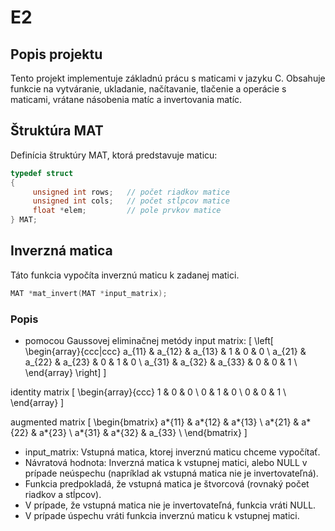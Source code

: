 # E2

## Popis projektu

Tento projekt implementuje základnú prácu s maticami v jazyku C. Obsahuje funkcie na vytváranie, ukladanie, načítavanie, tlačenie a operácie s maticami, vrátane násobenia matíc a invertovania matíc.

## Štruktúra MAT

Definícia štruktúry MAT, ktorá predstavuje maticu:

```c
typedef struct
{
     unsigned int rows;   // počet riadkov matice
     unsigned int cols;   // počet stĺpcov matice
     float *elem;         // pole prvkov matice
} MAT;
```

## Inverzná matica

Táto funkcia vypočíta inverznú maticu k zadanej matici.

```c
MAT *mat_invert(MAT *input_matrix);
```

### Popis

- pomocou Gaussovej eliminačnej metódy
  input matrix:
  \[
  \left[
  \begin{array}{ccc|ccc}
  a_{11} & a_{12} & a_{13} & 1 & 0 & 0 \\
  a_{21} & a_{22} & a_{23} & 0 & 1 & 0 \\
  a_{31} & a_{32} & a_{33} & 0 & 0 & 1 \\
  \end{array}
  \right]
  \]

identity matrix
\[
\begin{array}{ccc}
1 & 0 & 0 \\
0 & 1 & 0 \\
0 & 0 & 1 \\
\end{array}
\]

augmented matrix
\[
\begin{bmatrix}
a*{11} & a*{12} & a*{13} \\
a*{21} & a*{22} & a*{23} \\
a*{31} & a*{32} & a\_{33} \\
\end{bmatrix}
\]

- input_matrix: Vstupná matica, ktorej inverznú maticu chceme vypočítať.
- Návratová hodnota: Inverzná matica k vstupnej matici, alebo NULL v prípade neúspechu (napríklad ak vstupná matica nie je invertovateľná).
- Funkcia predpokladá, že vstupná matica je štvorcová (rovnaký počet riadkov a stĺpcov).
- V prípade, že vstupná matica nie je invertovateľná, funkcia vráti NULL.
- V prípade úspechu vráti funkcia inverznú maticu k vstupnej matici.
